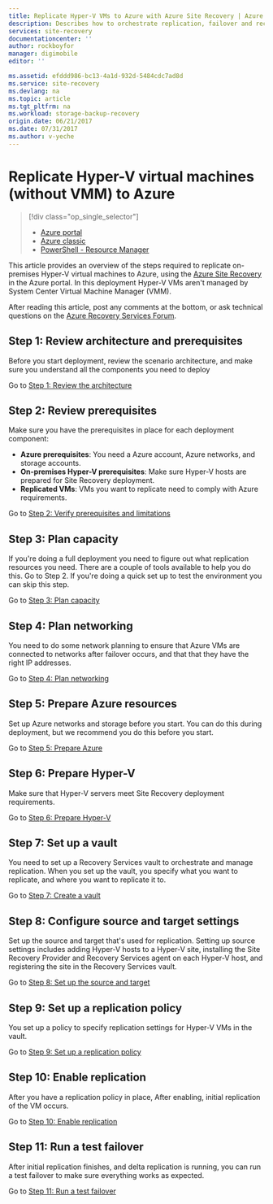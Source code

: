 ```yaml
---
title: Replicate Hyper-V VMs to Azure with Azure Site Recovery | Azure
description: Describes how to orchestrate replication, failover and recovery of on-premises Hyper-V VMs to Azure
services: site-recovery
documentationcenter: ''
author: rockboyfor
manager: digimobile
editor: ''

ms.assetid: efddd986-bc13-4a1d-932d-5484cdc7ad8d
ms.service: site-recovery
ms.devlang: na
ms.topic: article
ms.tgt_pltfrm: na
ms.workload: storage-backup-recovery
origin.date: 06/21/2017
ms.date: 07/31/2017
ms.author: v-yeche
---
```


# Replicate Hyper-V virtual machines (without VMM) to Azure 

> [!div class="op_single_selector"]
> * [Azure portal](site-recovery-hyper-v-site-to-azure.md)
> * [Azure classic](site-recovery-hyper-v-site-to-azure-classic.md)
> * [PowerShell - Resource Manager](site-recovery-deploy-with-powershell-resource-manager.md)
>
>

This article provides an overview of the steps required to replicate on-premises Hyper-V virtual machines to Azure, using the [Azure Site Recovery](site-recovery-overview.md) in the Azure portal. In this deployment Hyper-V VMs aren't managed by System Center Virtual Machine Manager (VMM).

After reading this article, post any comments at the bottom, or ask technical questions on the [Azure Recovery Services Forum](https://social.msdn.microsoft.com/Forums/en-US/home?forum=hypervrecovmgr).

## Step 1: Review architecture and prerequisites

Before you start deployment, review the scenario architecture, and make sure you understand all the components you need to deploy

Go to [Step 1: Review the architecture](hyper-v-site-walkthrough-architecture.md)

## Step 2: Review prerequisites

Make sure you have the prerequisites in place for each deployment component:

- **Azure prerequisites**: You need a Azure account, Azure networks, and storage accounts.
- **On-premises Hyper-V prerequisites**: Make sure Hyper-V hosts are prepared for Site Recovery deployment.
- **Replicated VMs**: VMs you want to replicate need to comply with Azure requirements.

Go to [Step 2: Verify prerequisites and limitations](hyper-v-site-walkthrough-prerequisites.md)

## Step 3: Plan capacity

If you're doing a full deployment you need to figure out what replication resources you need. There are a couple of tools available to help you do this. Go to Step 2. If you're doing a quick set up to test the environment you can skip this step.

Go to [Step 3: Plan capacity](hyper-v-site-walkthrough-capacity.md)

## Step 4: Plan networking

You need to do some network planning to ensure that Azure VMs are connected to networks after failover occurs, and  that that they have the right IP addresses.

Go to [Step 4: Plan networking](hyper-v-site-walkthrough-network.md)

##  Step 5: Prepare Azure resources

Set up Azure networks and storage before you start. You can do this during deployment, but we recommend you do this before you start.

Go to [Step 5: Prepare Azure](hyper-v-site-walkthrough-prepare-azure.md)

## Step 6: Prepare Hyper-V

Make sure that Hyper-V servers meet Site Recovery deployment requirements.

Go to [Step 6: Prepare Hyper-V](hyper-v-site-walkthrough-prepare-hyper-v.md)

## Step 7: Set up a vault

You need to set up a Recovery Services vault to orchestrate and manage replication. When you set up the vault, you specify what you want to replicate, and where you want to replicate it to.

Go to [Step 7: Create a vault](hyper-v-site-walkthrough-create-vault.md)

## Step 8: Configure source and target settings

Set up the source and target that's used for replication. Setting up source settings includes adding Hyper-V hosts to a Hyper-V site, installing the Site Recovery Provider and Recovery Services agent on each Hyper-V host, and registering the site in the Recovery Services vault.

Go to [Step 8: Set up the source and target](hyper-v-site-walkthrough-source-target.md)

## Step 9: Set up a replication policy

You set up a policy to specify replication settings for Hyper-V VMs in the vault.

Go to [Step 9: Set up a replication policy](hyper-v-site-walkthrough-replication.md)

## Step 10: Enable replication

After you have a replication policy in place,  After enabling, initial replication of the VM occurs.

Go to [Step 10: Enable replication](hyper-v-site-walkthrough-enable-replication.md)

## Step 11: Run a test failover

After initial replication finishes, and delta replication is running, you can run a test failover to make sure everything works as expected.

Go to [Step 11: Run a test failover](hyper-v-site-walkthrough-test-failover.md)

<!--Update_Description: new article about walkthrought overview from hyper-v to azure  -->